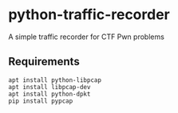 # python-traffic-recorder
A simple traffic recorder for CTF Pwn problems
## Requirements
```shell
apt install python-libpcap
apt install libpcap-dev
apt install python-dpkt
pip install pypcap
```